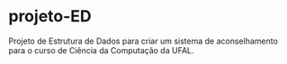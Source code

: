 # projeto-ED
Projeto de Estrutura de Dados para criar um sistema de aconselhamento para o curso de Ciência da Computação da UFAL.
